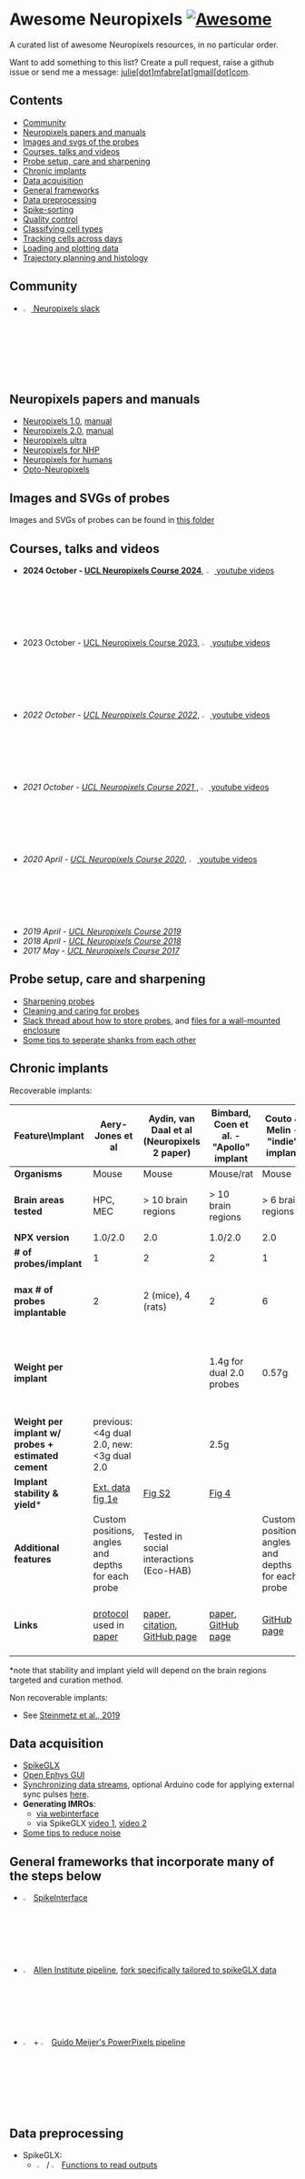 # Awesome Neuropixels [![Awesome](https://cdn.rawgit.com/sindresorhus/awesome/d7305f38d29fed78fa85652e3a63e154dd8e8829/media/badge.svg)](https://github.com/sindresorhus/awesome)

A curated list of awesome Neuropixels resources, in no particular order. 

Want to add something to this list? Create a pull request, raise a github issue or send me a message: [julie[dot]mfabre[at]gmail[dot]com](julie.mfabre@gmail.com).

## Contents

<!-- START_TOC -->
* [Community](#community)
* [Neuropixels papers and manuals](#neuropixels-papers-and-manuals)
* [Images and svgs of the probes](#images-and-SVGs-of-probes)
* [Courses, talks and videos](#courses-talks-and-videos)
* [Probe setup, care and sharpening](#probe-setup-care-and-sharpening)
* [Chronic implants](#chronic-implants)
* [Data acquisition](#data-acquisition)
* [General frameworks](#General-frameworks-that-many-incorporate-of-the-steps-below)
* [Data preprocessing](#data-preprocessing)
* [Spike-sorting](#spike-sorting)
* [Quality control](#quality-control)
* [Classifying cell types](#classifying-cell-types)
* [Tracking cells across days](#tracking-cells-over-days)
* [Loading and plotting data](#loading-and-plotting-data)
* [Trajectory planning and histology](#trajectory-planning-and-histology)

<!-- END_TOC -->

## Community
- [<img src="./images/slack.svg" width="3%"> Neuropixels slack](https://join.slack.com/t/neuropixelsgroup/shared_invite/zt-2zbcrd3dw-nr_Z6iYA8nSEERpLRqAwTA)

## Neuropixels papers and manuals
- [Neuropixels 1.0](https://www.nature.com/articles/nature24636/), [manual](https://www.neuropixels.org/_files/ugd/832f20_ba7f3e9e639b49809458cf64d76abdcc.pdf)
- [Neuropixels 2.0](https://www.science.org/doi/10.1126/science.abf4588), [manual](https://github.com/Julie-Fabre/awesome-neuropixels/blob/master/Neuropixels%202.0%20User%20Manual%20V1.0.pdf)
- [Neuropixels ultra](https://www.biorxiv.org/content/10.1101/2023.08.23.554527v2)
- [Neuropixels for NHP](https://www.biorxiv.org/content/10.1101/2023.02.01.526664v3)
- [Neuropixels for humans](https://www.nature.com/articles/s41596-023-00871-2)
- [Opto-Neuropixels](https://www.biorxiv.org/content/10.1101/2025.02.04.636286v2)

## Images and SVGs of probes
Images and SVGs of probes can be found in [this folder](https://github.com/Julie-Fabre/awesome_neuropixels/tree/main/Neuropixels_images)

## Courses, talks and videos
- **2024 October - [UCL Neuropixels Course 2024](https://www.ucl.ac.uk/neuropixels/training/2024-neuropixels-course)**, [<img src="./images/youtube.svg" width="3%"> youtube videos](https://youtube.com/playlist?list=PLfhWmWntvjl7SYCcrM5Qy1RFIiIIO6MK-&si=Eol8yHf8PbgLsqc3)
- 2023 October - [UCL Neuropixels Course 2023](https://www.ucl.ac.uk/neuropixels/training/2023-neuropixels-course), [<img src="./images/youtube.svg" width="3%"> youtube videos](https://www.youtube.com/watch?v=epxx_w2mhhg&list=PLfhWmWntvjl4Wi-K9Wx1Wx3WkCqpHnwaQ)
- _2022 October - [UCL Neuropixels Course 2022](https://www.ucl.ac.uk/neuropixels/training/2022-intro-neuropixels-course)_, [<img src="./images/youtube.svg" width="3%"> youtube videos](https://www.youtube.com/watch?v=koukfLPyPSc&list=PLfhWmWntvjl7fpEDt-Ip8phYETFGUQDXc)
- _2021 October - [UCL Neuropixels Course 2021 ](https://www.ucl.ac.uk/neuropixels/training/2021-neuropixels-course)_, [<img src="./images/youtube.svg" width="3%"> youtube videos](https://www.youtube.com/watch?v=KBjwNRp41T4&list=PLfhWmWntvjl64ti_a-MzHlwqwEU0ZlALb)
- _2020 April - [UCL Neuropixels Course 2020](https://www.ucl.ac.uk/neuropixels/training/2020-neuropixels-course)_, [<img src="./images/youtube.svg" width="3%"> youtube videos](https://www.youtube.com/watch?v=5pAI3Rs_GTg&list=PLfhWmWntvjl7kljKozClpjS29DoY8V5pB)
- _2019 April - [UCL Neuropixels Course 2019](http://www.ucl.ac.uk/neuropixels/courses/2019-course)_
- _2018 April - [UCL Neuropixels Course 2018](http://www.ucl.ac.uk/neuropixels/courses/2018-course)_
- _2017 May - [UCL Neuropixels Course 2017](http://www.ucl.ac.uk/neuropixels/courses/2017-course)_

## Probe setup, care and sharpening
- [Sharpening probes](https://github.com/cortex-lab/neuropixels/wiki/Sharpening)
- [Cleaning and caring for probes](https://github.com/cortex-lab/neuropixels/wiki/Probe_care)
- [Slack thread about how to store probes](https://neuropixelsgroup.slack.com/archives/C93JDLKJP/p1699504147935669), and [files for a wall-mounted enclosure](https://github.com/MarinManuel/NeuropixelsEnclosure)
- [Some tips to seperate shanks from each other](https://github.com/Julie-Fabre/awesome_neuropixels/blob/main/Some_tips_to_seperate_shanks_from_each_other.md)

## Chronic implants

Recoverable implants:

| Feature\Implant | Aery-Jones et al | Aydin, van Daal et al (Neuropixels 2 paper) | Bimbard, Coen et al. - "Apollo" implant | Couto & Melin - "indie" implant | Ghestem et al| Horan et al | Juavinett et al | Luo, Bondy et al | van Daal, Aydin & Michon et al (Nat Protocol) | Vöröslakos, Petersen, Vöröslakos et al |
|-------------|------------|-------|---------------------|-------------------|----------|------------------|--------|------------|-------|---------|
| **Organisms** | Mouse | Mouse | Mouse/rat | Mouse | Rat | Mouse/rat | Mouse | Rat / mouse | Mouse/rat | Mouse/rat |
| **Brain areas tested** | HPC, MEC | > 10 brain regions | > 10 brain regions | > 6 brain regions | HPC, thalamus, amygdala | HPC, MEC, V1, Amygdala | Visual cortex, subiculum, midbrain | > 10 brain regions | > 10 brain regions | HPC, V1 in paper, >10 since then |
| **NPX version** | 1.0/2.0 | 2.0 | 1.0/2.0 | 2.0 | 1.0 | 1.0/2.0 | 1.0 | 1.0/2.0 | 1.0 | 1.0 |
| **# of probes/implant** | 1 | 2 | 2 | 1 | 1 | 1 | 1 | 1 | 1 (mouse) or 2 (rat) | 1 |
| **max # of probes implantable** | 2 | 2 (mice), 4 (rats) | 2 | 6 | 1 | 1 | 1 | 8 (rat, 2.0 probes), 4 (rat, 1.0 probes), 2 (mice) |  1 (mouse) or 2 (rat) | 2 (mice), 3 (rats) |
| **Weight per implant** |  |  | 1.4g for dual 2.0 probes | 0.57g |  | 2.6g | 1.5g | rat 1.0 implant: 2.6g, mouse: 0.7 - 1.0 g | 2.1g | 0.47g (machined in aluminum), 0.87g (3D print in steel) |
| **Weight per implant w/ probes + estimated cement** | previous: <4g dual 2.0, new: <3g dual 2.0 |  | 2.5g |  | 13g w/ HS | 3.5g 2.0 w/ HS | 2.0g |   | 3.5g - 6.8g w/ HS |  |
| **Implant stability & yield*** | [Ext. data fig 1e](https://www.biorxiv.org/content/10.1101/2024.07.23.604815v1.full.pdf) | [Fig S2](https://www.science.org/doi/full/10.1126/science.abf4588#supplementary-materials) | [Fig 4](https://elifesciences.org/reviewed-preprints/98522#fig4) | | [Fig 6](https://iopscience.iop.org/article/10.1088/1741-2552/ace218#jneace218f6)| [Fig 3](https://elifesciences.org/reviewed-preprints/98977v1#fig3) | [Fig 4](https://elifesciences.org/articles/47188#fig4) | [Fig 4 + supplements](https://elifesciences.org/articles/59716#fig4) | [Fig 11](https://www.nature.com/articles/s41596-021-00539-9#Fig11)| [Fig 5](https://elifesciences.org/reviewed-preprints/98977v1#fig5) |
| **Additional features** | Custom positions, angles and depths for each probe | Tested in social interactions (Eco-HAB) | | Custom positions, angles and depths for each probe | | Tested for social interactions | Tested in high velocity escape behaviors | Custom positions, angles and depths for each probe | Tested in social interactions (Eco-HAB) | Drivable |
| **Links** | [protocol](https://open-neuroscience.com/post/chronic_recoverable_neuropixels_in_mice/) used in [paper](https://www.biorxiv.org/content/10.1101/2024.07.23.604815v1) | [paper](https://www.science.org/doi/full/10.1126/science.abf4588), [citation](https://zenodo.org/records/4564136), [GitHub page](https://github.com/nerf-common/chronic-neuropixels2) | [paper](https://elifesciences.org/reviewed-preprints/98522), [GitHub page](https://github.com/Coen-Lab/chronic-neuropixels) | [GitHub page](https://github.com/spkware/chronic_holder) | [paper](https://iopscience.iop.org/article/10.1088/1741-2552/ace218), [GitHub page](https://github.com/INS-PhysioNet/npx-ghestem) | [paper](https://elifesciences.org/reviewed-preprints/98977v1), [protocol](https://www.protocols.io/view/protocol-for-repix-reliable-reusable-versatile-chr-4r3l2qm2ql1y/v1),| [paper](https://elifesciences.org/articles/47188), [GitHub page](https://github.com/churchlandlab/ChronicNeuropixels) | [paper](https://elifesciences.org/articles/59716), [GitHub page](https://github.com/Brody-Lab/chronic_neuropixels), [mouse versions](https://github.com/Brody-Lab/mouse_npx_holders) | [paper](https://www.nature.com/articles/s41596-021-00539-9), [GitHub page](https://github.com/nerf-common/chronic-neuropixels-protocol) | [paper](https://elifesciences.org/articles/65859), [Github link](https://buzsakilab.github.io/3d_print_designs/microdrives/microdrives/), [modified version for 2.0 probes](https://github.com/3Dneuro/R2np)|

*note that stability and implant yield will depend on the brain regions targeted and curation method.
  
Non recoverable implants:
- See [Steinmetz et al., 2019](https://www.science.org/doi/10.1126/science.abf4588)

## Data acquisition
- [SpikeGLX](https://billkarsh.github.io/SpikeGLX/)
- [Open Ephys GUI](https://open-ephys.org/gui)
- [Synchronizing data streams](https://open-ephys.github.io/gui-docs/Tutorials/Data-Synchronization.html), optional Arduino code for applying external sync pulses [here](https://github.com/cortex-lab/neuropixels/wiki/Synchronization).
- **Generating IMROs**:
   - [via webinterface](https://neuropixels-channelmap-generator.pni.princeton.edu/app)
   - via SpikeGLX [video 1](https://vimeo.com/781678605), [video 2](https://vimeo.com/783581937)
- [Some tips to reduce noise](https://github.com/Julie-Fabre/awesome-neuropixels/blob/main/Some_tips_to_reduce_noise.md)

## General frameworks that incorporate many of the steps below
- <img src="./images/python.svg" width="3%"> [SpikeInterface](https://github.com/SpikeInterface)
- <img src="./images/python.svg" width="3%"> [Allen Institute pipeline](https://github.com/AllenInstitute/ecephys_spike_sorting), [fork specifically tailored to spikeGLX data](https://github.com/jenniferColonell/ecephys_spike_sorting)
- <img src="./images/python.svg" width="3%"> + <img src="./images/matlab.svg" width="3%"> [Guido Meijer's PowerPixels pipeline](https://github.com/NeuroNetMem/PowerPixelsPipeline)

## Data preprocessing
- SpikeGLX:
  - <img src="./images/matlab.svg" width="3%"> / <img src="./images/python.svg" width="3%"> [Functions to read outputs](https://github.com/jenniferColonell/SpikeGLX_Datafile_Tools)
  - <img src="./images/matlab.svg" width="3%"> / <img src="./images/python.svg" width="3%"> [Getting a channel map for spike-sorting based on your IMRO](https://github.com/jenniferColonell/SGLXMetaToCoords)
- Open Ephys: <img src="./images/matlab.svg" width="3%"> / <img src="./images/python.svg" width="3%"> [matlab](https://github.com/open-ephys/open-ephys-matlab-tools), [python](https://github.com/open-ephys/open-ephys-python-tools)
- Applying a phase shift to Neuropixels channels (to correct asynchronous sampling across ADCs):
  - details [here](https://billkarsh.github.io/SpikeGLX/help/catgt_tshift/catgt_tshift/)
  - <img src="./images/binary-file.svg" width="3%"> [code](https://github.com/billkarsh/CatGT)
- Common-average-referencing (gets rid of noise):
  - <img src="./images/binary-file.svg" width="3%"> [CatGT](https://github.com/billkarsh/CatGT)
  - <img src="./images/python.svg" width="3%"> [CAR](https://github.com/cortex-lab/spikes/blob/master/preprocessing/applyCARtoDat.m)
- Data compression/decompression:
  - <img src="./images/python.svg" width="3%"> [compression/decompression](https://github.com/int-brain-lab/mtscomp)
  - <img src="./images/matlab.svg" width="3%"> [decompression](https://github.com/Julie-Fabre/bombcell/blob/master/decompressData/bc_extractCbinData.m)
- Correcting motion artefacts:
  - DREDge: [paper](https://www.nature.com/articles/s41592-025-02614-5)

## Spike-sorting
- <img src="./images/python.svg" width="3%"> [Kilosort 4](https://github.com/MouseLand/Kilosort), [paper](https://www.nature.com/articles/s41592-024-02232-7)
- <img src="./images/matlab.svg" width="3%"> [Kilosort 1/2/2.5/3 (archived)](https://github.com/MouseLand/Kilosort/releases), [Kilosort 1 paper](https://www.biorxiv.org/content/10.1101/061481v1)
- <img src="./images/python.svg" width="3%"> [Python port of Kilosort 2.5](https://github.com/int-brain-lab/pykilosort) , [white paper](https://figshare.com/articles/online_resource/Spike_sorting_pipeline_for_the_International_Brain_Laboratory/19705522/3)
- Potential errors (spikes missing in chunks) with Kilosort versions before 09 April 2024, [github thread](https://github.com/MouseLand/Kilosort/issues/594).

## Quality control
- <img src="./images/matlab.svg" width="3%"> / <img src="./images/python.svg" width="3%"> [Bombcell: automated quality control and metrics](https://github.com/Julie-Fabre/bombcell), [wiki](https://github.com/Julie-Fabre/bombcell/wiki), [talk](https://www.youtube.com/watch?v=8Gauba3KzvM&list=PLfhWmWntvjl7kljKozClpjS29DoY8V5pB&index=12) at the annual Neuropixels course about quality control.
- <img src="./images/terminal.svg" width="5%"> Manual curation GUI: [Phy](https://github.com/cortex-lab/phy), [docs](https://phy.readthedocs.io/en/latest/). Example workflow [here](https://github.com/Julie-Fabre/bombcell/blob/main/docs/manualCurationPhyWorkflow.md), Video demo [here](https://www.youtube.com/watch?v=czdwIr-v5Yc&list=PLfhWmWntvjl64ti_a-MzHlwqwEU0ZlALb&index=11&ab_channel=MatteoCarandini).
- <img src="./images/matlab.svg" width="3%"> / <img src="./images/python.svg" width="3%"> [IBL quality metrics](https://github.com/SteinmetzLab/qualityMetrics)
- Merging neurons:
  - <img src="./images/matlab.svg" width="3%"> / <img src="./images/python.svg" width="3%"> [UnitMatch](https://github.com/EnnyvanBeest/UnitMatch), paper [here](https://www.nature.com/articles/s41592-024-02440-1)
  - <img src="./images/python.svg" width="3%"> [SLAy](https://github.com/saikoukunt/SLAy), paper [here](https://www.biorxiv.org/content/10.1101/2025.06.20.660590v1)
  
## Classifying cell types
- <img src="./images/python.svg" width="3%"> [Cerebellar cell types](https://doi.org/10.1016/j.cell.2025.01.041), [website](https://www.c4-database.com/)
- [NEMO](https://www.biorxiv.org/content/10.1101/2024.11.05.622159v2)
- [PhysMAP](https://www.biorxiv.org/content/10.1101/2025.07.24.666654v1.abstract)
- <img src="./images/matlab.svg" width="3%"> / <img src="./images/python.svg" width="3%"> Striatal cell types: [Bombcell](https://github.com/Julie-Fabre/bombcell), [wiki](https://github.com/Julie-Fabre/bombcell/wiki)

## Tracking cells over days
- <img src="./images/matlab.svg" width="3%"> / <img src="./images/python.svg" width="3%"> [UnitMatch](https://github.com/EnnyvanBeest/UnitMatch), paper [here](https://www.nature.com/articles/s41592-024-02440-1)
- <img src="./images/matlab.svg" width="3%"> [Neuron_Tracking](https://github.com/AugustineY07/Neuron_Tracking), paper [here](https://www.biorxiv.org/content/10.1101/2023.08.03.551724v2.full.pdf)

## Loading and plotting data
- <img src="./images/python.svg" width="3%"> [NeuroPyxels](https://github.com/m-beau/NeuroPyxels)
- <img src="./images/matlab.svg" width="3%"> [Spikes](https://github.com/cortex-lab/spikes)
- <img src="./images/matlab.svg" width="3%"> [neuropixel-utils](https://github.com/djoshea/neuropixel-utils/)

## Trajectory planning
- 3D trajectory planning tools (
⚠️ Note that the 3D tools below use a (scaled) version of the Allen Atlas, and they disagree with other standard atlases like Franklin & Paxinos. More information [here](https://github.com/Julie-Fabre/awesome_neuropixels/blob/main/AtlasScaling.md) ⚠️ )
  - <img src="./images/matlab.svg" width="3%"> [Neuropixels Trajectory Explorer](https://github.com/petersaj/neuropixels_trajectory_explorer)
  - <img src="./images/web.svg" width="3%"> [Pinpoint](https://github.com/VirtualBrainLab/Pinpoint)
  - <img src="./images/python.svg" width="3%"> [HERBS](https://github.com/Whitlock-Group/HERBS)

- <img src="./images/map.svg" width="3%"> atlases:
  - [Allen Brain Atlases - includes adult mouse, developing mouse, mouse spinal cord, adult human, and developing human](https://atlas.brain-map.org/)
  - [Mouse (adult) Franklin & Paxinos, ed. 2](https://www.researchgate.net/profile/Eva_Troyano_Rodriguez/post/Could_someone_provide_me_with_the_mouse_brain_atlas_by_Paxinos_and_Franklin_please/attachment/59d62d7e79197b807798bc53/AS:350559606460416@1460591331585/download/The+mouse+brain+in+stereotaxic+coordinates.pdf)
  - [Mouse (adult) Allen + Franklin&Paxinos unified Atlas - Chon et al.](https://www.nature.com/articles/s41467-019-13057-w)
  - [Sprague Dawley rat (adult) Waxholm](https://www.nitrc.org/projects/whs-sd-atlas)

## Histology
- <img src="./images/matlab.svg" width="3%"> For classical slice-by-slice histology (2D) [AP histology](https://github.com/petersaj/AP_histology)
- <img src="./images/python.svg" width="3%"> For 3D histology (cleared whole brains, brainsaw-ed brains) [Brainglobe](https://brainglobe.info/index.html)
- <img src="./images/python.svg" width="3%"> [HERBS](https://github.com/Whitlock-Group/HERBS)







